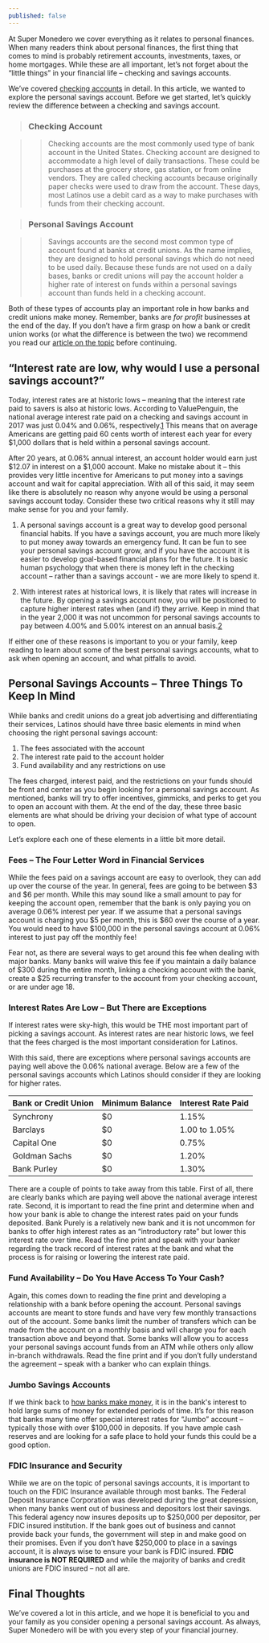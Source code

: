 ```yaml
---
published: false
---
```

At Super Monedero we cover everything as it relates to personal finances. When many readers think about personal finances, the first thing that comes to mind is probably retirement accounts, investments, taxes, or home mortgages. While these are all important, let’s not forget about the “little things” in your financial life – checking and savings accounts.

We’ve covered [checking accounts](http://supermonedero.com/2017-01-26-2017-01-26-checking-account-101/) in detail. In this article, we wanted to explore the personal savings account. Before we get started, let’s quickly review the difference between a checking and savings account.

> ### Checking Account

>>Checking accounts are the most commonly used type of bank account in the United States. Checking account are designed to accommodate a high level of daily transactions. These could be purchases at the grocery store, gas station, or from online vendors. They are called checking accounts because originally paper checks were used to draw from the account. These days, most Latinos use a debit card as a way to make purchases with funds from their checking account.

> ### Personal Savings Account

>>Savings accounts are the second most common type of account found at banks at credit unions. As the name implies, they are designed to hold personal savings which do not need to be used daily. Because these funds are not used on a daily bases, banks or credit unions will pay the account holder a higher rate of interest on funds within a personal savings account than funds held in a checking account.

Both of these types of accounts play an important role in how banks and credit unions make money. Remember, banks are _for profit_ businesses at the end of the day. If you don’t have a firm grasp on how a bank or credit union works (or what the difference is between the two) we recommend you read our [article on the topic](http://supermonedero.com/2017-02-03-best-banks-for-latinos/) before continuing.

## “Interest rate are low, why would I use a personal savings account?”

Today, interest rates are at historic lows – meaning that the interest rate paid to savers is also at historic lows. According to ValuePenguin, the national average interest rate paid on a checking and savings account in 2017 was just 0.04% and 0.06%, respectively.[1] This means that on average Americans are getting paid 60 cents worth of interest each year for every $1,000 dollars that is held within a personal savings account.

After 20 years, at 0.06% annual interest, an account holder would earn just $12.07 in interest on a $1,000 account. Make no mistake about it – this provides very little incentive for Americans to put money into a savings account and wait for capital appreciation. With all of this said, it may seem like there is absolutely no reason why anyone would be using a personal savings account today. Consider these two critical reasons why it still may make sense for you and your family. 

1. A personal savings account is a great way to develop good personal financial habits. If you have a savings account, you are much more likely to put money away towards an emergency fund. It can be fun to see your personal savings account grow, and if you have the account it is easier to develop goal-based financial plans for the future. It is basic human psychology that when there is money left in the checking account – rather than a savings account - we are more likely to spend it.

2. With interest rates at historical lows, it is likely that rates will increase in the future. By opening a savings account now, you will be positioned to capture higher interest rates when (and if) they arrive. Keep in mind that in the year 2,000 it was not uncommon for personal savings accounts to pay between 4.00% and 5.00% interest on an annual basis.[2]

If either one of these reasons is important to you or your family, keep reading to learn about some of the best personal savings accounts, what to ask when opening an account, and what pitfalls to avoid.

## Personal Savings Accounts – Three Things To Keep In Mind

While banks and credit unions do a great job advertising and differentiating their services, Latinos should have three basic elements in mind when choosing the right personal savings account:

1. The fees associated with the account
2. The interest rate paid to the account holder
3. Fund availability and any restrictions on use

The fees charged, interest paid, and the restrictions on your funds should be front and center as you begin looking for a personal savings account. As mentioned, banks will try to offer incentives, gimmicks, and perks to get you to open an account with them. At the end of the day, these three basic elements are what should be driving your decision of what type of account to open.

Let’s explore each one of these elements in a little bit more detail.

### Fees – The Four Letter Word in Financial Services

While the fees paid on a savings account are easy to overlook, they can add up over the course of the year. In general, fees are going to be between $3 and $6 per month. While this may sound like a small amount to pay for keeping the account open, remember that the bank is only paying you on average 0.06% interest per year. If we assume that a personal savings account is charging you $5 per month, this is $60 over the course of a year. You would need to have $100,000 in the personal savings account at 0.06% interest to just pay off the monthly fee!

Fear not, as there are several ways to get around this fee when dealing with major banks. Many banks will waive this fee if you maintain a daily balance of $300 during the entire month, linking a checking account with the bank, create a $25 recurring transfer to the account from your checking account, or are under age 18.

### Interest Rates Are Low – But There are Exceptions

If interest rates were sky-high, this would be THE most important part of picking a savings account. As interest rates are near historic lows, we feel that the fees charged is the most important consideration for Latinos.

With this said, there are exceptions where personal savings accounts are paying well above the 0.06% national average. Below are a few of the personal savings accounts which Latinos should consider if they are looking for higher rates.

| Bank or Credit Union | Minimum Balance | Interest Rate Paid |
|----------------------|-----------------|--------------------|
| Synchrony            | $0              | 1.15%              |
| Barclays             | $0              | 1.00 to 1.05%      |
| Capital One          | $0              | 0.75%              |
| Goldman Sachs        | $0              | 1.20%              |
| Bank Purley          | $0              | 1.30%              |

There are a couple of points to take away from this table. First of all, there are clearly banks which are paying well above the national average interest rate. Second, it is important to read the fine print and determine when and how your bank is able to change the interest rates paid on your funds deposited. Bank Purely is a relatively new bank and it is not uncommon for banks to offer high interest rates as an “introductory rate” but lower this interest rate over time. Read the fine print and speak with your banker regarding the track record of interest rates at the bank and what the process is for raising or lowering the interest rate paid.

### Fund Availability – Do You Have Access To Your Cash?

Again, this comes down to reading the fine print and developing a relationship with a bank before opening the account. Personal savings accounts are meant to store funds and have very few monthly transactions out of the account. Some banks limit the number of transfers which can be made from the account on a monthly basis and will charge you for each transaction above and beyond that. Some banks will allow you to access your personal savings account funds from an ATM while others only allow in-branch withdrawals. Read the fine print and if you don’t fully understand the agreement – speak with a banker who can explain things.

### Jumbo Savings Accounts

If we think back to [how banks make money](http://supermonedero.com/2017-02-03-best-banks-for-latinos/), it is in the bank's interest to hold large sums of money for extended periods of time. It’s for this reason that banks many time offer special interest rates for “Jumbo” account – typically those with over $100,000 in deposits. If you have ample cash reserves and are looking for a safe place to hold your funds this could be a good option.

### FDIC Insurance and Security

While we are on the topic of personal savings accounts, it is important to touch on the FDIC Insurance available through most banks. The Federal Deposit Insurance Corporation was developed during the great depression, when many banks went out of business and depositors lost their savings. This federal agency now insures deposits up to $250,000 per depositor, per FDIC insured institution. If the bank goes out of business and cannot provide back your funds, the government will step in and make good on their promises.
Even if you don’t have $250,000 to place in a savings account, it is always wise to ensure your bank is FDIC insured. **FDIC insurance is NOT REQUIRED** and while the majority of banks and credit unions are FDIC insured – not all are.

## Final Thoughts

We’ve covered a lot in this article, and we hope it is beneficial to you and your family as you consider opening a personal savings account. As always, Super Monedero will be with you every step of your financial journey. 

[1]: https://www.valuepenguin.com/banking/average-bank-interest-rates
[2]: http://www.bankrate.com/banking/cds/historical-cd-interest-rates-1984-2016/
